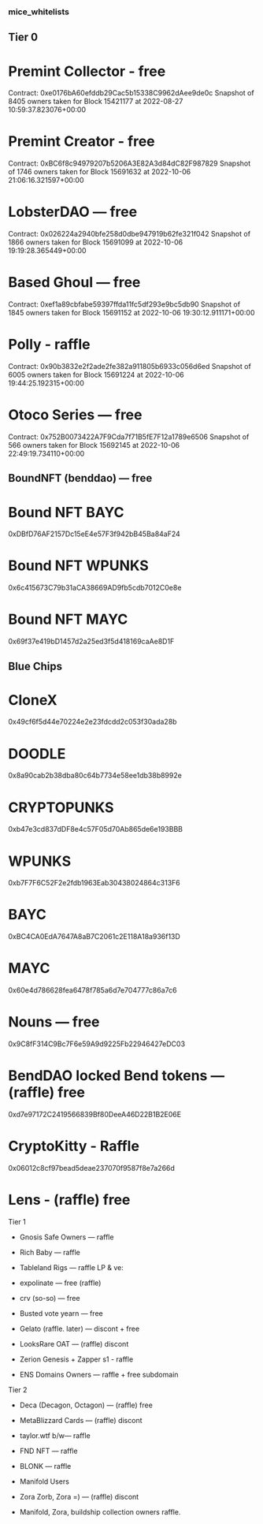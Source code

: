 ### mice_whitelists

## Tier 0
# Premint Collector - free
Contract: 0xe0176bA60efddb29Cac5b15338C9962dAee9de0c
Snapshot of 8405 owners taken for Block 15421177 at 2022-08-27 10:59:37.823076+00:00
# Premint Creator - free
Contract: 0xBC6f8c94979207b5206A3E82A3d84dC82F987829
Snapshot of 1746 owners taken for Block 15691632 at 2022-10-06 21:06:16.321597+00:00
# LobsterDAO — free
Contract: 0x026224a2940bfe258d0dbe947919b62fe321f042
Snapshot of 1866 owners taken for Block 15691099 at 2022-10-06 19:19:28.365449+00:00

# Based Ghoul — free
Contract: 0xef1a89cbfabe59397ffda11fc5df293e9bc5db90
Snapshot of 1845 owners taken for Block 15691152 at 2022-10-06 19:30:12.911171+00:00

# Polly - raffle
Contract: 0x90b3832e2f2ade2fe382a911805b6933c056d6ed
Snapshot of 6005 owners taken for Block 15691224 at 2022-10-06 19:44:25.192315+00:00

# Otoco Series — free
Contract: 0x752B0073422A7F9Cda7f71B5fE7F12a1789e6506
Snapshot of 566 owners taken for Block 15692145 at 2022-10-06 22:49:19.734110+00:00


## BoundNFT (benddao) — free
# Bound NFT BAYC
0xDBfD76AF2157Dc15eE4e57F3f942bB45Ba84aF24
# Bound NFT WPUNKS
0x6c415673C79b31aCA38669AD9fb5cdb7012C0e8e
# Bound NFT MAYC
0x69f37e419bD1457d2a25ed3f5d418169caAe8D1F

## Blue Chips
# CloneX
0x49cf6f5d44e70224e2e23fdcdd2c053f30ada28b

# DOODLE
0x8a90cab2b38dba80c64b7734e58ee1db38b8992e

# CRYPTOPUNKS
0xb47e3cd837dDF8e4c57F05d70Ab865de6e193BBB

# WPUNKS
0xb7F7F6C52F2e2fdb1963Eab30438024864c313F6

# BAYC
0xBC4CA0EdA7647A8aB7C2061c2E118A18a936f13D

# MAYC
0x60e4d786628fea6478f785a6d7e704777c86a7c6

# Nouns — free
0x9C8fF314C9Bc7F6e59A9d9225Fb22946427eDC03

# BendDAO locked Bend tokens — (raffle) free
0xd7e97172C2419566839Bf80DeeA46D22B1B2E06E

# CryptoKitty - Raffle
0x06012c8cf97bead5deae237070f9587f8e7a266d

# Lens - (raffle) free

Tier 1


- Gnosis Safe Owners — raffle
- Rich Baby — raffle
- Tableland Rigs — raffle
LP & ve:
- expolinate — free (raffle)
- crv (so-so) — free
- Busted vote yearn — free
- Gelato (raffle. later) — discont + free

- LooksRare OAT — (raffle) discont

- Zerion Genesis + Zapper s1 - raffle

- ENS Domains Owners — raffle + free subdomain


Tier 2
- Deca (Decagon, Octagon) — (raffle) free
- MetaBlizzard Cards — (raffle) discont 


- taylor.wtf b/w— raffle
- FND NFT — raffle
- BLONK — raffle




- Manifold Users
- Zora Zorb, Zora =) — (raffle) discont
- Manifold, Zora, buildship collection owners raffle.

